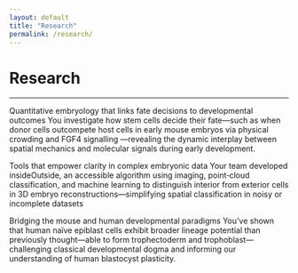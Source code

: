 ```yaml
---
layout: default
title: "Research"
permalink: /research/
---
```


# **Research**
---

Quantitative embryology that links fate decisions to developmental outcomes
You investigate how stem cells decide their fate—such as when donor cells outcompete host cells in early mouse embryos via physical crowding and FGF4 signalling —revealing the dynamic interplay between spatial mechanics and molecular signals during early development.

Tools that empower clarity in complex embryonic data
Your team developed insideOutside, an accessible algorithm using imaging, point‑cloud classification, and machine learning to distinguish interior from exterior cells in 3D embryo reconstructions—simplifying spatial classification in noisy or incomplete datasets

Bridging the mouse and human developmental paradigms
You’ve shown that human naïve epiblast cells exhibit broader lineage potential than previously thought—able to form trophectoderm and trophoblast—challenging classical developmental dogma and informing our understanding of human blastocyst plasticity.